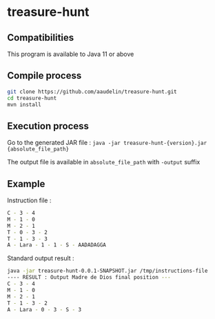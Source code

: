 # treasure-hunt

## Compatibilities
This program is available to Java 11 or above

## Compile process
```bash
git clone https://github.com/aaudelin/treasure-hunt.git
cd treasure-hunt
mvn install
```

## Execution process
Go to the generated JAR file :
`java -jar treasure-hunt-{version}.jar {absolute_file_path}`

The output file is available in `absolute_file_path` with `-output` suffix 

## Example
Instruction file :
```bash
C - 3 - 4
M - 1 - 0
M - 2 - 1
T - 0 - 3 - 2
T - 1 - 3 - 3
A - Lara - 1 - 1 - S - AADADAGGA
```

Standard output result :
```bash
java -jar treasure-hunt-0.0.1-SNAPSHOT.jar /tmp/instructions-file
---- RESULT : Output Madre de Dios final position ---
C - 3 - 4
M - 1 - 0
M - 2 - 1
T - 1 - 3 - 2
A - Lara - 0 - 3 - S - 3
```

